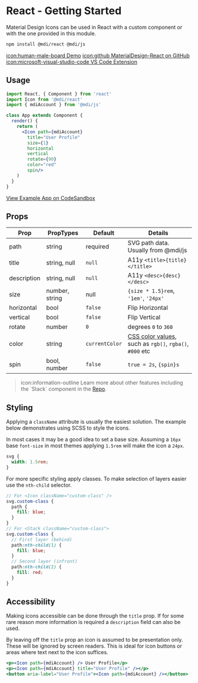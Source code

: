 # React - Getting Started

Material Design Icons can be used in React with a custom component or with the one provided in this module.

```bash
npm install @mdi/react @mdi/js
```

<a href="https://templarian.github.io/@mdi/react/" class="button">icon:human-male-board Demo</a>
<a href="https://github.com/Pictogrammers/MaterialDesign-React" class="button">icon:github MaterialDesign-React on GitHub</a>
<a href="https://marketplace.visualstudio.com/items?itemName=lukas-tr.materialdesignicons-intellisense" class="button">icon:microsoft-visual-studio-code VS Code Extension</a>

## Usage

```jsx
import React, { Component } from 'react'
import Icon from '@mdi/react'
import { mdiAccount } from '@mdi/js'

class App extends Component {
  render() {
    return (
      <Icon path={mdiAccount}
        title="User Profile"
        size={1}
        horizontal
        vertical
        rotate={90}
        color="red"
        spin/>
    )
  }
} 
```

<a href="https://codesandbox.io/s/staging-paper-5w879" class="button">View Example App on CodeSandbox</a>

## Props

| Prop        | PropTypes      | Default        | Details |
|-------------|----------------|----------------|---------|
| path        | string         | required       | SVG path data. Usually from @mdi/js |
| title       | string, null   | `null`         | A11y `<title>{title}</title>` |
| description | string, null   | `null`         | A11y `<desc>{desc}</desc>` |
| size        | number, string | null           | `{size * 1.5}rem`, `'1em'`, `'24px'` |
| horizontal  | bool           | `false`        | Flip Horizontal |
| vertical    | bool           | `false`        | Flip Vertical |
| rotate      | number         | `0`            | degrees `0` to `360` |
| color       | string         | `currentColor` | [CSS color values](https://developer.mozilla.org/en-US/docs/Web/CSS/color_value), such as `rgb()`, `rgba()`, `#000` etc |
| spin        | bool, number   | `false`        | `true = 2s`, `{spin}s` |

<blockquote class="alert alert-info">
  icon:information-outline Learn more about other features including the `Stack` component in the <a href="https://github.com/Pictogrammers/MaterialDesign-React">Repo</a>.
</blockquote>

## Styling

Applying a `className` attribute is usually the easiest solution. The example below demonstrates using SCSS to style the icons.

In most cases it may be a good idea to set a base size. Assuming a `16px` base `font-size` in most themes applying `1.5rem` will make the icon a `24px`.

```scss
svg {
  width: 1.5rem;
}
```

For more specific styling apply classes. To make selection of layers easier use the `nth-child` selector.

```scss
// For <Icon className="custom-class" />
svg.custom-class {
  path {
    fill: blue;
  }
}
// For <Stack className="custom-class">
svg.custom-class {
  // First layer (behind)
  path:nth-child(1) {
    fill: blue;
  }
  // Second layer (infront)
  path:nth-child(2) {
    fill: red;
  }
}
```

## Accessibility

Making icons accessible can be done through the `title` prop. If for some rare reason more information is required a `description` field can also be used.

By leaving off the `title` prop an icon is assumed to be presentation only. These will be ignored by screen readers. This is ideal for icon buttons or areas where text next to the icon suffices.

```jsx
<p><Icon path={mdiAccount} /> User Profile</p>
<p><Icon path={mdiAccount} title="User Profile" /></p>
<button aria-label="User Profile"><Icon path={mdiAccount} /></button>
```
